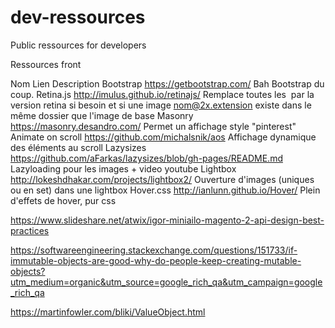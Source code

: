 # dev-ressources
Public ressources for developers




Ressources front

Nom	Lien	Description
Bootstrap	https://getbootstrap.com/	Bah Bootstrap du coup.
Retina.js	http://imulus.github.io/retinajs/	Remplace toutes les <img> par la version retina si besoin et si une image nom@2x.extension existe dans le même dossier que l'image de base
Masonry	https://masonry.desandro.com/	Permet un affichage style "pinterest"
Animate on scroll	https://github.com/michalsnik/aos	Affichage dynamique des éléments au scroll
Lazysizes	https://github.com/aFarkas/lazysizes/blob/gh-pages/README.md	Lazyloading pour les images + video youtube
Lightbox	http://lokeshdhakar.com/projects/lightbox2/	Ouverture d'images (uniques ou en set) dans une lightbox
Hover.css	http://ianlunn.github.io/Hover/	Plein d'effets de hover, pur css




https://www.slideshare.net/atwix/igor-miniailo-magento-2-api-design-best-practices

https://softwareengineering.stackexchange.com/questions/151733/if-immutable-objects-are-good-why-do-people-keep-creating-mutable-objects?utm_medium=organic&utm_source=google_rich_qa&utm_campaign=google_rich_qa


https://martinfowler.com/bliki/ValueObject.html
